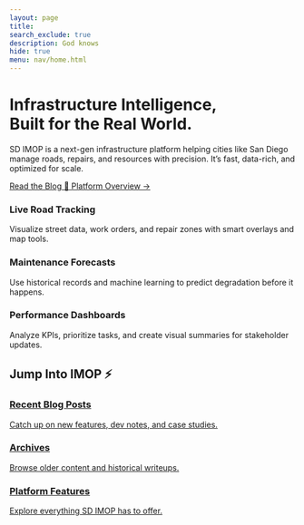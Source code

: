 ```yaml
---
layout: page
title:
search_exclude: true
description: God knows
hide: true
menu: nav/home.html
---
```


<div class="relative py-24 px-6 overflow-hidden">
  <!-- Glowing blob background -->
  <div class="absolute top-0 left-0 w-[600px] h-[600px] bg-gradient-to-br from-accent via-purple-800 to-transparent opacity-20 blur-3xl rounded-full animate-pulse-slow pointer-events-none z-0"></div>

  <!-- Hero content -->
  <div class="relative z-10 max-w-5xl mx-auto text-center space-y-8">
    <h1 class="text-5xl md:text-6xl font-extrabold text-transparent bg-clip-text bg-gradient-to-r from-white via-accent to-purple-400 animate-gradient-x">
      Infrastructure Intelligence, <br> Built for the Real World.
    </h1>
    <p class="text-lg text-gray-400 max-w-2xl mx-auto animate-slide-in">
      SD IMOP is a next-gen infrastructure platform helping cities like San Diego manage roads, repairs, and resources with precision. It’s fast, data-rich, and optimized for scale.
    </p>
    <div class="flex flex-col sm:flex-row justify-center gap-4 mt-4 animate-fade-in">
      <a href="/blogs" class="px-6 py-3 bg-accent text-white font-medium rounded-full shadow-lg hover:bg-white hover:text-accent border border-accent transition duration-300 transform hover:scale-105">
        Read the Blog 🧠
      </a>
      <a href="#features" class="px-6 py-3 border-2 border-accent text-accent font-medium rounded-full hover:bg-accent hover:text-white transition">
        Platform Overview →
      </a>
    </div>
  </div>
</div>

<!-- Features section -->
<section id="features" class="py-20 px-6 max-w-6xl mx-auto space-y-14">
  <div class="grid grid-cols-1 sm:grid-cols-2 lg:grid-cols-3 gap-10">
    <div class="bg-neutralCard p-6 rounded-xl border border-white/10 hover:border-accent transition-all group">
      <div class="text-3xl text-accent mb-4"><i class="fas fa-road"></i></div>
      <h3 class="text-xl font-semibold group-hover:text-accent">Live Road Tracking</h3>
      <p class="text-gray-400 mt-2 text-sm">Visualize street data, work orders, and repair zones with smart overlays and map tools.</p>
    </div>
    <div class="bg-neutralCard p-6 rounded-xl border border-white/10 hover:border-accent transition-all group">
      <div class="text-3xl text-accent mb-4"><i class="fas fa-ruler-combined"></i></div>
      <h3 class="text-xl font-semibold group-hover:text-accent">Maintenance Forecasts</h3>
      <p class="text-gray-400 mt-2 text-sm">Use historical records and machine learning to predict degradation before it happens.</p>
    </div>
    <div class="bg-neutralCard p-6 rounded-xl border border-white/10 hover:border-accent transition-all group">
      <div class="text-3xl text-accent mb-4"><i class="fas fa-tachometer-alt"></i></div>
      <h3 class="text-xl font-semibold group-hover:text-accent">Performance Dashboards</h3>
      <p class="text-gray-400 mt-2 text-sm">Analyze KPIs, prioritize tasks, and create visual summaries for stakeholder updates.</p>
    </div>
  </div>
</section>

<!-- Quick links -->
<section class="py-20 px-6 max-w-6xl mx-auto">
  <h2 class="text-2xl font-bold text-white mb-8">Jump Into IMOP ⚡</h2>
  <div class="grid grid-cols-1 sm:grid-cols-2 lg:grid-cols-3 gap-6">
    <a href="/blogs" class="bg-neutralCard border border-white/10 hover:border-accent p-5 rounded-xl transition group">
      <h3 class="text-lg font-semibold text-white group-hover:text-accent">Recent Blog Posts</h3>
      <p class="text-gray-400 text-sm">Catch up on new features, dev notes, and case studies.</p>
    </a>
    <a href="/navigation/blog.html" class="bg-neutralCard border border-white/10 hover:border-accent p-5 rounded-xl transition group">
      <h3 class="text-lg font-semibold text-white group-hover:text-accent">Archives</h3>
      <p class="text-gray-400 text-sm">Browse older content and historical writeups.</p>
    </a>
    <a href="#features" class="bg-neutralCard border border-white/10 hover:border-accent p-5 rounded-xl transition group">
      <h3 class="text-lg font-semibold text-white group-hover:text-accent">Platform Features</h3>
      <p class="text-gray-400 text-sm">Explore everything SD IMOP has to offer.</p>
    </a>
  </div>
</section>